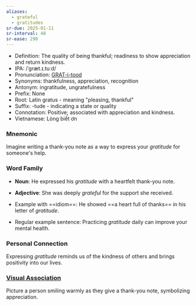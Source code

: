 ```yaml
---
aliases:
  - grateful
  - gratitudes
sr-due: 2025-01-11
sr-interval: 48
sr-ease: 290
---
```

- Definition: The quality of being thankful; readiness to show appreciation and return kindness.
- IPA: /ˈɡræt.ɪ.tuːd/
- Pronunciation: [GRAT-i-tood](https://www.google.com/search?q=how+to+pronounce+gratitude)
- Synonyms: thankfulness, appreciation, recognition
- Antonym: ingratitude, ungratefulness
- Prefix: None
- Root: Latin gratus - meaning "pleasing, thankful"
- Suffix: -tude - indicating a state or quality
- Connotation: Positive; associated with appreciation and kindness.
- Vietnamese: Lòng biết ơn

### Mnemonic

Imagine writing a thank-you note as a way to express your *gratitude* for someone's help.

### Word Family

- **Noun**: He expressed his *gratitude* with a heartfelt thank-you note.
- **Adjective**: She was deeply *grateful* for the support she received.

- Example with ==idiom==: He showed ==a heart full of thanks== in his letter of *gratitude*.
- Regular example sentence: Practicing *gratitude* daily can improve your mental health.

### Personal Connection

Expressing *gratitude* reminds us of the kindness of others and brings positivity into our lives.

### [Visual Association](https://www.google.com/search?tbm=isch&q=gratitude)

Picture a person smiling warmly as they give a thank-you note, symbolizing appreciation.
